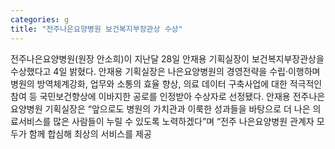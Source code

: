 ```yaml
---
categories: g
title: "전주나은요양병원 보건복지부장관상 수상"
---
```

전주나은요양병원(원장 안소희)이 지난달 28일 안재용 기획실장이 보건복지부장관상을 수상했다고 4일 밝혔다. 안재용 기획실장은 나은요양병원의 경영전략을 수립·이행하며 병원의 방역체계강화, 업무와 소통의 효율 향상, 의료 데이터 구축사업에 대한 적극적인 참여 등 국민보건향상에 이바지한 공로를 인정받아 수상자로 선정됐다. 안재용 전주나은요양병원 기획실장은 “앞으로도 병원의 가치관과 이룩한 성과들을 바탕으로 더 나은 의료서비스를 많은 사람들이 누릴 수 있도록 노력하겠다”며 “전주 나은요양병원 관계자 모두가 함께 합심해 최상의 서비스를 제공